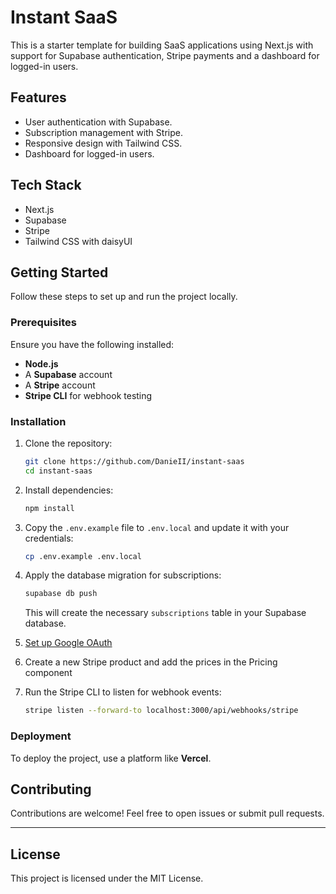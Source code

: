 # Instant SaaS

This is a starter template for building SaaS applications using Next.js with support for Supabase authentication, Stripe payments and a dashboard for logged-in users.

## Features

- User authentication with Supabase.
- Subscription management with Stripe.
- Responsive design with Tailwind CSS.
- Dashboard for logged-in users.

## Tech Stack

- Next.js
- Supabase
- Stripe
- Tailwind CSS with daisyUI

## Getting Started

Follow these steps to set up and run the project locally.

### Prerequisites

Ensure you have the following installed:

- **Node.js**
- A **Supabase** account
- A **Stripe** account
- **Stripe CLI** for webhook testing

### Installation

1. Clone the repository:

   ```bash
   git clone https://github.com/DanieII/instant-saas
   cd instant-saas
   ```

2. Install dependencies:

   ```bash
   npm install
   ```

3. Copy the `.env.example` file to `.env.local` and update it with your credentials:

   ```bash
   cp .env.example .env.local
   ```

4. Apply the database migration for subscriptions:

   ```bash
   supabase db push
   ```

   This will create the necessary `subscriptions` table in your Supabase database.

5. [Set up Google OAuth](https://supabase.com/docs/guides/auth/social-login/auth-google?queryGroups=environment&environment=client&queryGroups=framework&framework=nextjs#application-code-configuration)

6. Create a new Stripe product and add the prices in the Pricing component

7. Run the Stripe CLI to listen for webhook events:

   ```bash
   stripe listen --forward-to localhost:3000/api/webhooks/stripe
   ```

### Deployment

To deploy the project, use a platform like **Vercel**.

## Contributing

Contributions are welcome! Feel free to open issues or submit pull requests.

---

## License

This project is licensed under the MIT License.
